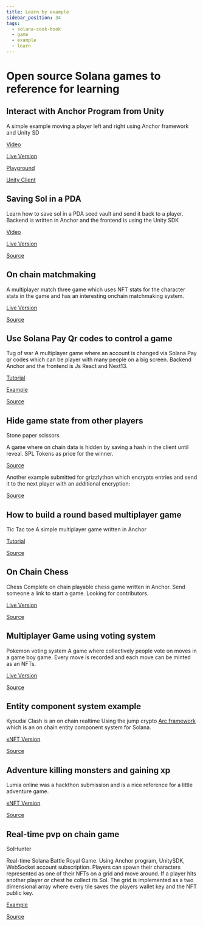 ```yaml
---
title: Learn by example
sidebar_position: 34
tags:
  - solana-cook-book
  - game
  - example
  - learn
---
```


# Open source Solana games to reference for learning

## Interact with Anchor Program from Unity

A simple example moving a player left and right using Anchor framework and Unity SD

[Video](https://www.youtube.com/watch?v=_vQ3bSs3svs)

[Live Version](https://solplay.de/TinyAdventure/index.html)

[Playground](https://beta.solpg.io/tutorials/tiny-adventure)

[Unity Client](https://github.com/Woody4618/SolPlay_Unity_SDK/tree/main/Assets/SolPlay/Examples/TinyAdventure)


## Saving Sol in a PDA

Learn how to save sol in a PDA seed vault and send it back to a player. Backend is written in Anchor and the frontend is using the Unity SDK

[Video](https://www.youtube.com/watch?v=gILXyWvXu7M)

[Live Version](https://solplay.de/TinyAdventureTwo/index.html)

[Source](https://github.com/Woody4618/SolPlay_Unity_SDK/tree/main/Assets/SolPlay/Examples/TinyAdventureTwo)



## On chain matchmaking

A multiplayer match three game which uses NFT stats for the character stats in the game and has an interesting onchain matchmaking system.

[Live Version](https://deezquest.vercel.app/)

[Source](https://github.com/val-samonte/deezquest)


## Use Solana Pay Qr codes to control a game

Tug of war
A multiplayer game where an account is changed via Solana Pay qr codes which can be player with many people on a big screen. Backend Anchor and the frontend is Js React and Next13.


[Tutorial](https://www.youtube.com/watch?v=_XBvEHwSqJc&ab_channel=SolPlay)

[Example](https://tug-of-war.vercel.app/)

[Source](https://github.com/solana-developers/workshops/tree/main/workshops/tug-of-war)



## Hide game state from other players

Stone paper scissors

A game where on chain data is hidden by saving a hash in the client until reveal. SPL Tokens as price for the winner.

[Source](https://github.com/kevinrodriguez-io/bonk-paper-scissors)

Another example submitted for grizzlython which encrypts entries and send it to the next player with an additional encryption:

[Source](https://github.com/solanaGames)


## How to build a round based multiplayer game

Tic Tac toe
A simple multiplayer game written in Anchor

[Tutorial](https://book.anchor-lang.com/anchor_in_depth/milestone_project_tic-tac-toe.html)

[Source](https://github.com/coral-xyz/anchor-book/tree/master/programs/tic-tac-toe)


## On Chain Chess

Chess
Complete on chain playable chess game written in Anchor. Send someone a link to start a game. Looking for contributors.

[Live Version](https://chess.vicyyn.com/)

[Source](https://github.com/vicyyn/sol-chess/)



## Multiplayer Game using voting system
Pokemon voting system
A game where collectively people vote on moves in a game boy game. Every move is recorded and each move can be minted as an NFTs.

[Live Version](https://solana.playspokemon.xyz/)

[Source](https://github.com/nelsontky/web3-plays-pokemon)


## Entity component system example

Kyoudai Clash is an on chain realtime
Using the jump crypto [Arc framework](https://github.com/JumpCrypto/sol-arc) which is an on chain entity component system for Solana.

[xNFT Version](https://www.xnft.gg/app/D2i3cz9juUPLwbpi8rV2XvAnB5nEe3f8fM5YUpgVprbT)

[Source](https://github.com/spacemandev-git/dominari-arc)



## Adventure killing monsters and gaining xp

Lumia online was a hackthon submission and is a nice reference for a little adventure game.

[xNFT Version](https://www.xnft.gg/app/D2i3cz9juUPLwbpi8rV2XvAnB5nEe3f8fM5YUpgVprbT)

[Source](https://github.com/spacemandev-git/dominari-arc)


## Real-time pvp on chain game

SolHunter

Real-time Solana Battle Royal Game. Using Anchor program, UnitySDK, WebSocket account subscription. Players can spawn their characters represented as one of their NFTs on a grid and move around. If a player hits another player or chest he collect its Sol. The grid is implemented as a two dimensional array where every tile saves the players wallet key and the NFT public key.

[Example](https://solplay.de/SolHunter/index.html)

[Source](https://github.com/Woody4618/SolPlay_Unity_SDK/tree/main/Assets/SolPlay/Examples/SolHunter)
